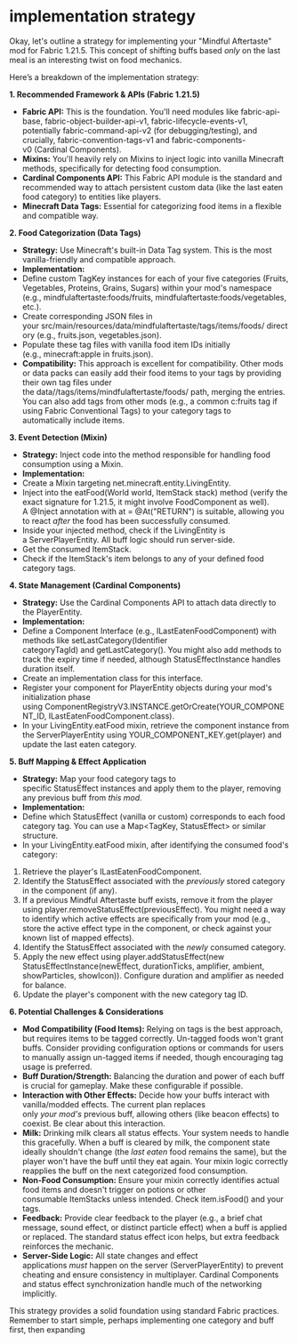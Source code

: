# implementation strategy

Okay, let's outline a strategy for implementing your "Mindful Aftertaste" mod for Fabric 1.21.5. This concept of shifting buffs based *only* on the last meal is an interesting twist on food mechanics.

Here’s a breakdown of the implementation strategy:

**1. Recommended Framework & APIs (Fabric 1.21.5)**

- **Fabric API:** This is the foundation. You'll need modules like fabric-api-base, fabric-object-builder-api-v1, fabric-lifecycle-events-v1, potentially fabric-command-api-v2 (for debugging/testing), and crucially, fabric-convention-tags-v1 and fabric-components-v0 (Cardinal Components).
- **Mixins:** You'll heavily rely on Mixins to inject logic into vanilla Minecraft methods, specifically for detecting food consumption.
- **Cardinal Components API:** This Fabric API module is the standard and recommended way to attach persistent custom data (like the last eaten food category) to entities like players.
- **Minecraft Data Tags:** Essential for categorizing food items in a flexible and compatible way.

**2. Food Categorization (Data Tags)**

- **Strategy:** Use Minecraft's built-in Data Tag system. This is the most vanilla-friendly and compatible approach.
- **Implementation:**
- Define custom TagKey<Item> instances for each of your five categories (Fruits, Vegetables, Proteins, Grains, Sugars) within your mod's namespace (e.g., mindfulaftertaste:foods/fruits, mindfulaftertaste:foods/vegetables, etc.).
- Create corresponding JSON files in your src/main/resources/data/mindfulaftertaste/tags/items/foods/ directory (e.g., fruits.json, vegetables.json).
- Populate these tag files with vanilla food item IDs initially (e.g., minecraft:apple in fruits.json).
- **Compatibility:** This approach is excellent for compatibility. Other mods or data packs can easily add their food items to your tags by providing their own tag files under the data/<othermod>/tags/items/mindfulaftertaste/foods/ path, merging the entries. You can also add tags from other mods (e.g., a common c:fruits tag if using Fabric Conventional Tags) to your category tags to automatically include items.

**3. Event Detection (Mixin)**

- **Strategy:** Inject code into the method responsible for handling food consumption using a Mixin.
- **Implementation:**
- Create a Mixin targeting net.minecraft.entity.LivingEntity.
- Inject into the eatFood(World world, ItemStack stack) method (verify the exact signature for 1.21.5, it might involve FoodComponent as well). A @Inject annotation with at = @At("RETURN") is suitable, allowing you to react *after* the food has been successfully consumed.
- Inside your injected method, check if the LivingEntity is a ServerPlayerEntity. All buff logic should run server-side.
- Get the consumed ItemStack.
- Check if the ItemStack's item belongs to any of your defined food category tags.

**4. State Management (Cardinal Components)**

- **Strategy:** Use the Cardinal Components API to attach data directly to the PlayerEntity.
- **Implementation:**
- Define a Component Interface (e.g., ILastEatenFoodComponent) with methods like setLastCategory(Identifier categoryTagId) and getLastCategory(). You might also add methods to track the expiry time if needed, although StatusEffectInstance handles duration itself.
- Create an implementation class for this interface.
- Register your component for PlayerEntity objects during your mod's initialization phase using ComponentRegistryV3.INSTANCE.getOrCreate(YOUR_COMPONENT_ID, ILastEatenFoodComponent.class).
- In your LivingEntity.eatFood mixin, retrieve the component instance from the ServerPlayerEntity using YOUR_COMPONENT_KEY.get(player) and update the last eaten category.

**5. Buff Mapping & Effect Application**

- **Strategy:** Map your food category tags to specific StatusEffect instances and apply them to the player, removing any previous buff from *this mod*.
- **Implementation:**
- Define which StatusEffect (vanilla or custom) corresponds to each food category tag. You can use a Map<TagKey<Item>, StatusEffect> or similar structure.
- In your LivingEntity.eatFood mixin, after identifying the consumed food's category:

1. Retrieve the player's ILastEatenFoodComponent.
2. Identify the StatusEffect associated with the *previously* stored category in the component (if any).
3. If a previous Mindful Aftertaste buff exists, remove it from the player using player.removeStatusEffect(previousEffect). You might need a way to identify which active effects are specifically from your mod (e.g., store the active effect type in the component, or check against your known list of mapped effects).
4. Identify the StatusEffect associated with the *newly* consumed category.
5. Apply the new effect using player.addStatusEffect(new StatusEffectInstance(newEffect, durationTicks, amplifier, ambient, showParticles, showIcon)). Configure duration and amplifier as needed for balance.
6. Update the player's component with the new category tag ID.

**6. Potential Challenges & Considerations**

- **Mod Compatibility (Food Items):** Relying on tags is the best approach, but requires items to be tagged correctly. Un-tagged foods won't grant buffs. Consider providing configuration options or commands for users to manually assign un-tagged items if needed, though encouraging tag usage is preferred.
- **Buff Duration/Strength:** Balancing the duration and power of each buff is crucial for gameplay. Make these configurable if possible.
- **Interaction with Other Effects:** Decide how your buffs interact with vanilla/modded effects. The current plan replaces only *your mod's* previous buff, allowing others (like beacon effects) to coexist. Be clear about this interaction.
- **Milk:** Drinking milk clears all status effects. Your system needs to handle this gracefully. When a buff is cleared by milk, the component state ideally shouldn't change (the *last eaten* food remains the same), but the player won't have the buff until they eat again. Your mixin logic correctly reapplies the buff on the next categorized food consumption.
- **Non-Food Consumption:** Ensure your mixin correctly identifies actual food items and doesn't trigger on potions or other consumable ItemStacks unless intended. Check item.isFood() and your tags.
- **Feedback:** Provide clear feedback to the player (e.g., a brief chat message, sound effect, or distinct particle effect) when a buff is applied or replaced. The standard status effect icon helps, but extra feedback reinforces the mechanic.
- **Server-Side Logic:** All state changes and effect applications *must* happen on the server (ServerPlayerEntity) to prevent cheating and ensure consistency in multiplayer. Cardinal Components and status effect synchronization handle much of the networking implicitly.

This strategy provides a solid foundation using standard Fabric practices. Remember to start simple, perhaps implementing one category and buff first, then expanding
